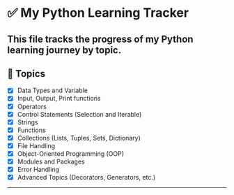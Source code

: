 # ✅ My Python Learning Tracker
This file tracks the progress of my Python learning journey by topic.
---------------------------------------------------------------------------------------------------------------------------------------


## 📌 Topics
- [x] Data Types and Variable
- [x] Input, Output, Print functions
- [x] Operators
- [x] Control Statements (Selection and Iterable)
- [x] Strings
- [x] Functions
- [x] Collections (Lists, Tuples, Sets, Dictionary)
- [x] File Handling
- [x] Object-Oriented Programming (OOP)
- [x] Modules and Packages
- [x] Error Handling
- [x] Advanced Topics (Decorators, Generators, etc.)
---------------------------------------------------------------------------------------------------------------------------------------